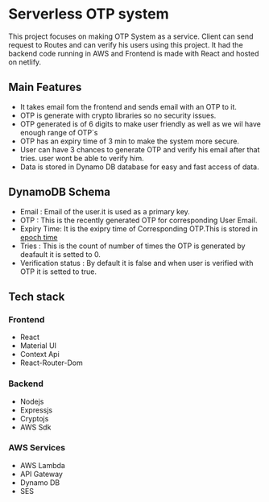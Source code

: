 # Serverless OTP system

This project focuses on making OTP System as a service. Client can send request to Routes and can verify his users using this project. It had the backend code running in AWS and Frontend is made with React and hosted on netlify.

## Main Features

* It takes email fom the frontend and sends email with an OTP to it.
* OTP is generate with crypto libraries so no security issues.
* OTP generated is of 6 digits to make user friendly as well as we wil have enough range of OTP`s
* OTP has an expiry time of 3 min to make the system more secure.
* User can have 3 chances to generate OTP and verify his email after that tries. user wont be able to verify him.
* Data is stored in Dynamo DB database for easy and fast access of data.

## DynamoDB Schema

  * Email : Email of the user.it is used as a primary key.
  * OTP : This is the recently generated OTP for corresponding User Email.
  * Expiry Time: It is the exipry time of Corresponding OTP.This is stored in [epoch time](https://en.wikipedia.org/wiki/Unix_time)
  * Tries : This is the count of number of times the OTP is generated by deafault it is setted to 0.
  * Verification status : By default it is false and when user is verified with OTP it is setted to true.

## Tech stack

 ### Frontend
 
  * React
  * Material UI
  * Context Api
  * React-Router-Dom
 
 ### Backend 
 
  * Nodejs
  * Expressjs
  * Cryptojs
  * AWS Sdk
  
 ### AWS Services
 
  * AWS Lambda 
  * API Gateway
  * Dynamo DB
  * SES
  

